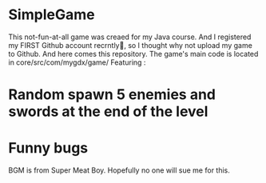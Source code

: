 # SimpleGame
This not-fun-at-all game was creaed for my Java course. And I registered my FIRST Github account recrntly:tada:, so I thought why not upload my game to Github. And here comes this repository.
The game's main code is located in core/src/com/mygdx/game/
Featuring : 
# Random spawn 5 enemies and swords at the end of the level
# Funny bugs
BGM is from Super Meat Boy. Hopefully no one will sue me for this.
